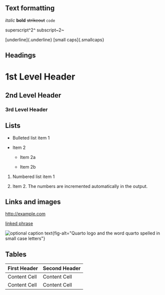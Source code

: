 ## Text formatting

*italic* **bold** ~~strikeout~~ `code`

superscript^2^ subscript~2~

[underline]{.underline} [small caps]{.smallcaps}

## Headings

# 1st Level Header

## 2nd Level Header

### 3rd Level Header

## Lists

-   Bulleted list item 1

-   Item 2

    -   Item 2a

    -   Item 2b

1.  Numbered list item 1

2.  Item 2. The numbers are incremented automatically in the output.

## Links and images

<http://example.com>

[linked phrase](http://example.com)

![optional caption text](quarto.png){fig-alt="Quarto logo and the word quarto spelled in small case letters"}

## Tables

| First Header | Second Header |
|--------------|---------------|
| Content Cell | Content Cell  |
| Content Cell | Content Cell  |
